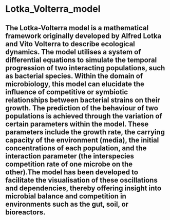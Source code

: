 # Lotka_Volterra_model
## The Lotka-Volterra model is a mathematical framework originally developed by Alfred Lotka and Vito Volterra to describe ecological dynamics. The model utilises a system of differential equations to simulate the temporal progression of two interacting populations, such as bacterial species. Within the domain of microbiology, this model can elucidate the influence of competitive or symbiotic relationships between bacterial strains on their growth. The prediction of the behaviour of two populations is achieved through the variation of certain parameters within the model. These parameters include the growth rate, the carrying capacity of the environment (media), the initial concentrations of each population, and the interaction parameter (the interspecies competition rate of one microbe on the other).The model has been developed to facilitate the visualisation of these oscillations and dependencies, thereby offering insight into microbial balance and competition in environments such as the gut, soil, or bioreactors.
